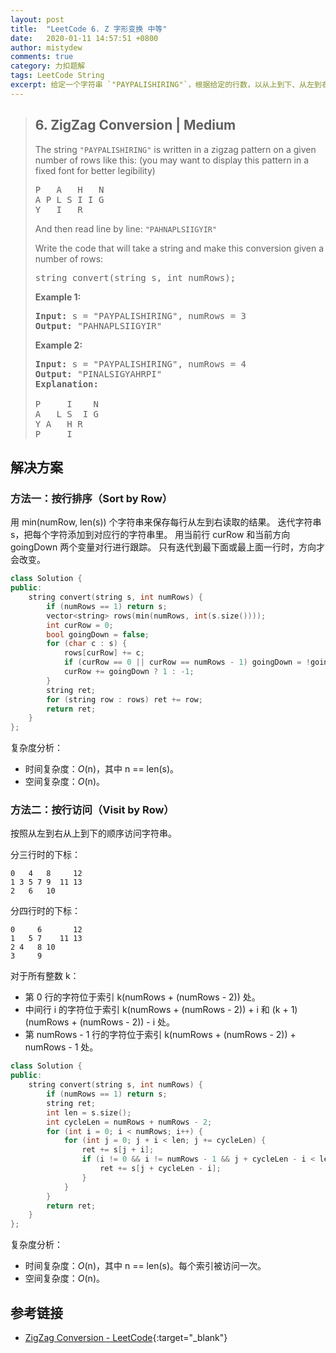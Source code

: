 ```yaml
---
layout: post
title:  "LeetCode 6. Z 字形变换 中等"
date:   2020-01-11 14:57:51 +0800
author: mistydew
comments: true
category: 力扣题解
tags: LeetCode String
excerpt: 给定一个字符串 `"PAYPALISHIRING"`，根据给定的行数，以从上到下、从左到右的 Z 字形排列，再以从左到右、从上到下的顺序读取，产生一个新字符串并返回。
---
```

> ## 6. ZigZag Conversion | Medium
> 
> The string `"PAYPALISHIRING"` is written in a zigzag pattern on a given number of rows like this: (you may want to display this pattern in a fixed font for better legibility)
> 
> <pre>
> P   A   H   N
> A P L S I I G
> Y   I   R
> </pre>
> 
> And then read line by line: `"PAHNAPLSIIGYIR"`
> 
> Write the code that will take a string and make this conversion given a number of rows:
> 
> <pre>
> string convert(string s, int numRows);
> </pre>
> 
> **Example 1:**
> 
> <pre>
> <strong>Input:</strong> s = "PAYPALISHIRING", numRows = 3
> <strong>Output:</strong> "PAHNAPLSIIGYIR"
> </pre>
> 
> **Example 2:**
> 
> <pre>
> <strong>Input:</strong> s = "PAYPALISHIRING", numRows = 4
> <strong>Output:</strong> "PINALSIGYAHRPI"
> <strong>Explanation:</strong>
> 
> P     I    N
> A   L S  I G
> Y A   H R
> P     I
> </pre>

## 解决方案

### 方法一：按行排序（Sort by Row）

用 min(numRow, len(s)) 个字符串来保存每行从左到右读取的结果。
迭代字符串 s，把每个字符添加到对应行的字符串里。
用当前行 curRow 和当前方向 goingDown 两个变量对行进行跟踪。
只有迭代到最下面或最上面一行时，方向才会改变。

```cpp
class Solution {
public:
    string convert(string s, int numRows) {
        if (numRows == 1) return s;
        vector<string> rows(min(numRows, int(s.size())));
        int curRow = 0;
        bool goingDown = false;
        for (char c : s) {
            rows[curRow] += c;
            if (curRow == 0 || curRow == numRows - 1) goingDown = !goingDown;
            curRow += goingDown ? 1 : -1;
        }
        string ret;
        for (string row : rows) ret += row;
        return ret;
    }
};
```

复杂度分析：
* 时间复杂度：_O_(n)，其中 n == len(s)。
* 空间复杂度：_O_(n)。

### 方法二：按行访问（Visit by Row）

按照从左到右从上到下的顺序访问字符串。

分三行时的下标：
```
0   4   8     12
1 3 5 7 9  11 13
2   6   10
```

分四行时的下标：
```
0     6       12
1   5 7    11 13
2 4   8 10
3     9
```

对于所有整数 k：
* 第 0 行的字符位于索引 k(numRows + (numRows - 2)) 处。
* 中间行 i 的字符位于索引 k(numRows + (numRows - 2)) + i 和 (k + 1)(numRows + (numRows - 2)) - i 处。
* 第 numRows - 1 行的字符位于索引 k(numRows + (numRows - 2)) + numRows - 1 处。

```cpp
class Solution {
public:
    string convert(string s, int numRows) {
        if (numRows == 1) return s;
        string ret;
        int len = s.size();
        int cycleLen = numRows + numRows - 2;
        for (int i = 0; i < numRows; i++) {
            for (int j = 0; j + i < len; j += cycleLen) {
                ret += s[j + i];
                if (i != 0 && i != numRows - 1 && j + cycleLen - i < len) {
                    ret += s[j + cycleLen - i];
                }
            }
        }
        return ret;
    }
};
```

复杂度分析：
* 时间复杂度：_O_(n)，其中 n == len(s)。每个索引被访问一次。
* 空间复杂度：_O_(n)。

## 参考链接

* [ZigZag Conversion - LeetCode](https://leetcode.com/problems/zigzag-conversion/){:target="_blank"}
